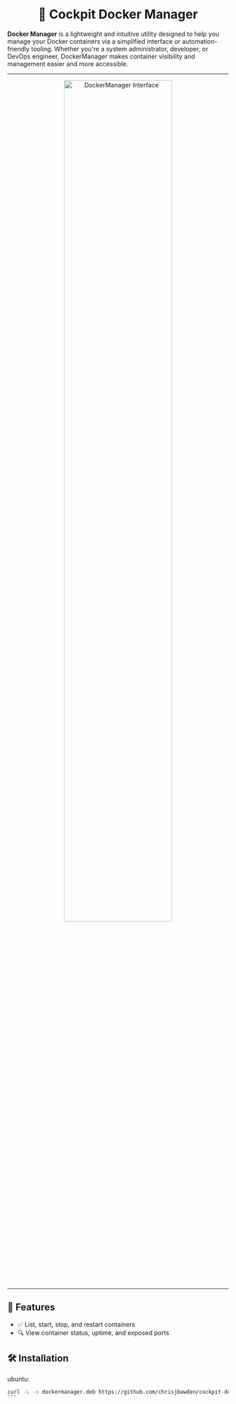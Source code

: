 
<div align="center">
  
# 🐳 Cockpit Docker Manager
  
</div>

**Docker Manager** is a lightweight and intuitive utility designed to help you manage your Docker containers via a simplified interface or automation-friendly tooling. Whether you're a system administrator, developer, or DevOps engineer, DockerManager makes container visibility and management easier and more accessible.

---

<div align="center">
  <img src="https://github.com/chrisjbawden/cockpit-dockermanager/blob/main/misc/45634534573.png" alt="DockerManager Interface" style="width:70%; margin:auto;" />
</div>

---

## 🚀 Features

- ✅ List, start, stop, and restart containers
- 🔍 View container status, uptime, and exposed ports

## 🛠️ Installation

ubuntu:
<br>
````bash
curl -L -o dockermanager.deb https://github.com/chrisjbawden/cockpit-dockermanager/releases/download/latest/dockermanager.deb && sudo dpkg -i dockermanager.deb</code>
```
